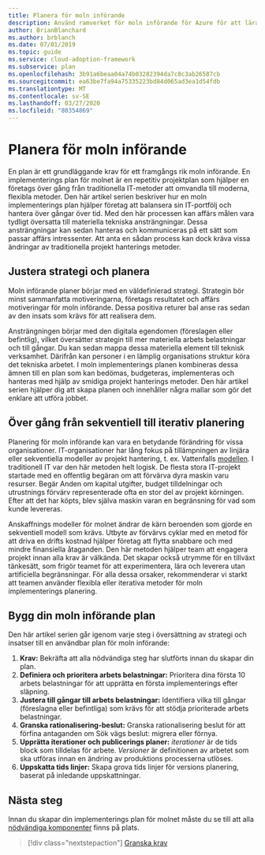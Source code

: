 ```yaml
---
title: Planera för moln införande
description: Använd ramverket för moln införande för Azure för att lära dig hur en moln implementerings plan hjälper företag att balansera sin IT-portfölj och hantera över gångar över tid.
author: BrianBlanchard
ms.author: brblanch
ms.date: 07/01/2019
ms.topic: guide
ms.service: cloud-adoption-framework
ms.subservice: plan
ms.openlocfilehash: 3b91a6beaa04a74b03282394da7c8c3ab26587cb
ms.sourcegitcommit: ea63be7fa94a75335223bd84d065ad3ea1d54fdb
ms.translationtype: MT
ms.contentlocale: sv-SE
ms.lasthandoff: 03/27/2020
ms.locfileid: "80354869"
---
```

# <a name="plan-for-cloud-adoption"></a>Planera för moln införande

En plan är ett grundläggande krav för ett framgångs rik moln införande. En implementerings plan för molnet är en repetitiv projektplan som hjälper en företags över gång från traditionella IT-metoder att omvandla till moderna, flexibla metoder. Den här artikel serien beskriver hur en moln implementerings plan hjälper företag att balansera sin IT-portfölj och hantera över gångar över tid. Med den här processen kan affärs målen vara tydligt översatta till materiella tekniska ansträngningar. Dessa ansträngningar kan sedan hanteras och kommuniceras på ett sätt som passar affärs intressenter. Att anta en sådan process kan dock kräva vissa ändringar av traditionella projekt hanterings metoder.

## <a name="align-strategy-and-planning"></a>Justera strategi och planera

Moln införande planer börjar med en väldefinierad strategi. Strategin bör minst sammanfatta motiveringarna, företags resultatet och affärs motiveringar för moln införande. Dessa positiva returer bal anse ras sedan av den insats som krävs för att realisera dem.

Ansträngningen börjar med den digitala egendomen (föreslagen eller befintlig), vilket översätter strategin till mer materiella arbets belastningar och till gångar. Du kan sedan mappa dessa materiella element till teknisk verksamhet. Därifrån kan personer i en lämplig organisations struktur köra det tekniska arbetet. I moln implementerings planen kombineras dessa ämnen till en plan som kan bedömas, budgeteras, implementeras och hanteras med hjälp av smidiga projekt hanterings metoder. Den här artikel serien hjälper dig att skapa planen och innehåller några mallar som gör det enklare att utföra jobbet.

## <a name="transition-from-sequential-to-iterative-planning"></a>Över gång från sekventiell till iterativ planering

Planering för moln införande kan vara en betydande förändring för vissa organisationer. IT-organisationer har lång fokus på tillämpningen av linjära eller sekventiella modeller av projekt hantering, t. ex. Vattenfalls [modellen](https://wikipedia.org/wiki/Waterfall_model). I traditionell IT var den här metoden helt logisk. De flesta stora IT-projekt startade med en offentlig begäran om att förvärva dyra maskin varu resurser. Begär Anden om kapital utgifter, budget tilldelningar och utrustnings förvärv representerade ofta en stor del av projekt körningen. Efter att det har köpts, blev själva maskin varan en begränsning för vad som kunde levereras.

Anskaffnings modeller för molnet ändrar de kärn beroenden som gjorde en sekventiell modell som krävs. Utbyte av förvärvs cyklar med en metod för att driva en drifts kostnad hjälper företag att flytta snabbare och med mindre finansiella åtaganden. Den här metoden hjälper team att engagera projekt innan alla krav är välkända. Det skapar också utrymme för en tillväxt tänkesätt, som frigör teamet för att experimentera, lära och leverera utan artificiella begränsningar. För alla dessa orsaker, rekommenderar vi starkt att teamen använder flexibla eller iterativa metoder för moln implementerings planering.

## <a name="build-your-cloud-adoption-plan"></a>Bygg din moln införande plan

Den här artikel serien går igenom varje steg i översättning av strategi och insatser till en användbar plan för moln införande:

1. **Krav:** Bekräfta att alla nödvändiga steg har slutförts innan du skapar din plan.
2. **Definiera och prioritera arbets belastningar:** Prioritera dina första 10 arbets belastningar för att upprätta en första implementerings efter släpning.
3. **Justera till gångar till arbets belastningar:** Identifiera vilka till gångar (föreslagna eller befintliga) som krävs för att stödja prioriterade arbets belastningar.
4. **Granska rationalisering-beslut:** Granska rationalisering beslut för att förfina antaganden om Sök vägs beslut: migrera eller förnya.
5. **Upprätta iterationer och publicerings planer:** *iterationer* är de tids block som tilldelas för arbete. *Versioner* är definitionen av arbetet som ska utföras innan en ändring av produktions processerna utlöses.
6. **Uppskatta tids linjer:** Skapa grova tids linjer för versions planering, baserat på inledande uppskattningar.

## <a name="next-steps"></a>Nästa steg

Innan du skapar din implementerings plan för molnet måste du se till att alla [nödvändiga komponenter](./prerequisites.md) finns på plats.

> [!div class="nextstepaction"]
> [Granska krav](./prerequisites.md)
